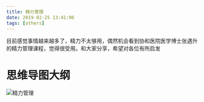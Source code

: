 ```yaml
---
title: 精力管理
date: 2019-02-25 13:41:06
tags: [others]
---
```

目前感觉事情越来越多了，精力不太够用，偶然机会看到协和医院医学博士张遇升的精力管理课程，觉得很受用。和大家分享，希望对各位有所启发<!--more-->

# 思维导图大纲

![精力管理](https://blog-image-1257302654.cos.ap-guangzhou.myqcloud.com/blog/2019-02-25-%E7%B2%BE%E5%8A%9B%E7%AE%A1%E7%90%86.png)
